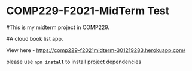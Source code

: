 # COMP229-F2021-MidTerm Test

#This is my midterm project in COMP229. 

#A cloud book list app.

View here - https://comp229-f2021midterm-301219283.herokuapp.com/

please use **`npm install`** to install project dependencies

